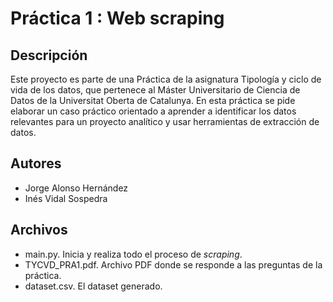 # Práctica 1 : Web scraping

## Descripción

Este proyecto es parte de una Práctica de la asignatura Tipología y ciclo de vida de los datos, que pertenece al Máster Universitario de Ciencia de Datos de la Universitat Oberta de Catalunya. En esta práctica se pide elaborar un caso práctico orientado a aprender a identificar los datos relevantes para un proyecto analítico y usar herramientas de extracción de datos.

## Autores

* Jorge Alonso Hernández
* Inés Vidal Sospedra

## Archivos

* main.py. Inicia y realiza todo el proceso de *scraping*.
* TYCVD_PRA1.pdf. Archivo PDF donde se responde a las preguntas de la práctica.
* dataset.csv. El dataset generado.

















